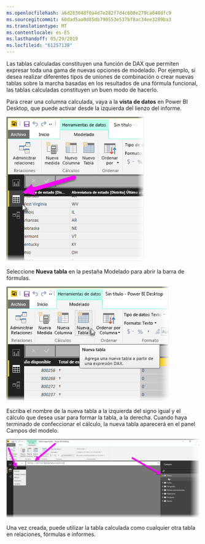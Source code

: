 ```yaml
---
ms.openlocfilehash: a6d283048f0a4d7e282f7d4c608e279ca848dfc9
ms.sourcegitcommit: 60dad5aa0d85db790553e537bf8ac34ee3289ba3
ms.translationtype: MT
ms.contentlocale: es-ES
ms.lasthandoff: 05/29/2019
ms.locfileid: "61257138"
---
```

Las tablas calculadas constituyen una función de DAX que permiten expresar toda una gama de nuevas opciones de modelado. Por ejemplo, si desea realizar diferentes tipos de uniones de combinación o crear nuevas tablas sobre la marcha basadas en los resultados de una fórmula funcional, las tablas calculadas constituyen un buen modo de hacerlo.

Para crear una columna calculada, vaya a la **vista de datos** en Power BI Desktop, que puede activar desde la izquierda del lienzo del informe.

![](media/2-6-create-calculated-tables/2-6_1.png)

Seleccione **Nueva tabla** en la pestaña Modelado para abrir la barra de fórmulas.

![](media/2-6-create-calculated-tables/2-6_1b.png)

Escriba el nombre de la nueva tabla a la izquierda del signo igual y el cálculo que desea usar para formar la tabla, a la derecha. Cuando haya terminado de confeccionar el cálculo, la nueva tabla aparecerá en el panel Campos del modelo.

![](media/2-6-create-calculated-tables/2-6_2.png)

Una vez creada, puede utilizar la tabla calculada como cualquier otra tabla en relaciones, fórmulas e informes.

